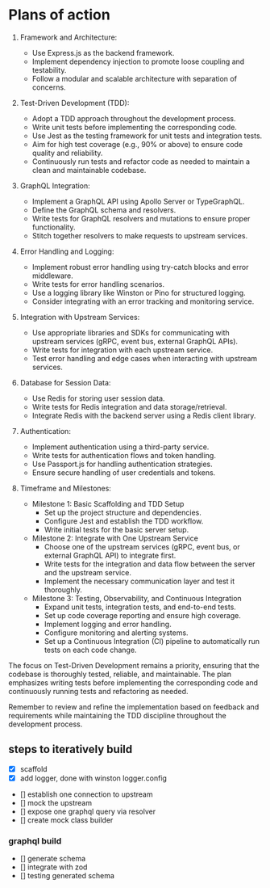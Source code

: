 # Plans of action

1. Framework and Architecture:

   - Use Express.js as the backend framework.
   - Implement dependency injection to promote loose coupling and testability.
   - Follow a modular and scalable architecture with separation of concerns.

2. Test-Driven Development (TDD):

   - Adopt a TDD approach throughout the development process.
   - Write unit tests before implementing the corresponding code.
   - Use Jest as the testing framework for unit tests and integration tests.
   - Aim for high test coverage (e.g., 90% or above) to ensure code quality and reliability.
   - Continuously run tests and refactor code as needed to maintain a clean and maintainable codebase.

3. GraphQL Integration:

   - Implement a GraphQL API using Apollo Server or TypeGraphQL.
   - Define the GraphQL schema and resolvers.
   - Write tests for GraphQL resolvers and mutations to ensure proper functionality.
   - Stitch together resolvers to make requests to upstream services.

4. Error Handling and Logging:

   - Implement robust error handling using try-catch blocks and error middleware.
   - Write tests for error handling scenarios.
   - Use a logging library like Winston or Pino for structured logging.
   - Consider integrating with an error tracking and monitoring service.

5. Integration with Upstream Services:

   - Use appropriate libraries and SDKs for communicating with upstream services (gRPC, event bus, external GraphQL APIs).
   - Write tests for integration with each upstream service.
   - Test error handling and edge cases when interacting with upstream services.

6. Database for Session Data:

   - Use Redis for storing user session data.
   - Write tests for Redis integration and data storage/retrieval.
   - Integrate Redis with the backend server using a Redis client library.

7. Authentication:

   - Implement authentication using a third-party service.
   - Write tests for authentication flows and token handling.
   - Use Passport.js for handling authentication strategies.
   - Ensure secure handling of user credentials and tokens.

8. Timeframe and Milestones:
   - Milestone 1: Basic Scaffolding and TDD Setup
     - Set up the project structure and dependencies.
     - Configure Jest and establish the TDD workflow.
     - Write initial tests for the basic server setup.
   - Milestone 2: Integrate with One Upstream Service
     - Choose one of the upstream services (gRPC, event bus, or external GraphQL API) to integrate first.
     - Write tests for the integration and data flow between the server and the upstream service.
     - Implement the necessary communication layer and test it thoroughly.
   - Milestone 3: Testing, Observability, and Continuous Integration
     - Expand unit tests, integration tests, and end-to-end tests.
     - Set up code coverage reporting and ensure high coverage.
     - Implement logging and error handling.
     - Configure monitoring and alerting systems.
     - Set up a Continuous Integration (CI) pipeline to automatically run tests on each code change.

The focus on Test-Driven Development remains a priority, ensuring that the codebase is thoroughly tested, reliable, and maintainable. The plan emphasizes writing tests before implementing the corresponding code and continuously running tests and refactoring as needed.

Remember to review and refine the implementation based on feedback and requirements while maintaining the TDD discipline throughout the development process.

## steps to iteratively build

- [x] scaffold
- [x] add logger, done with winston logger.config
- [] establish one connection to upstream
- [] mock the upstream
- [] expose one graphql query via resolver
- [] create mock class builder

### graphql build

- [] generate schema
- [] integrate with zod
- [] testing generated schema
